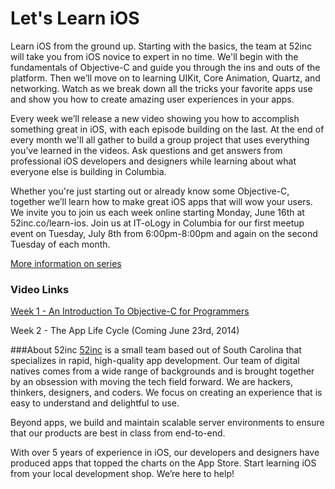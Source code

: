 Let's Learn iOS
=========

Learn iOS from the ground up. Starting with the basics, the team at 52inc will take you from iOS novice to expert in no time. We'll begin with the fundamentals of Objective-C and guide you through the ins and outs of the platform. Then we’ll move on to learning UIKit, Core Animation, Quartz, and networking. Watch as we break down all the tricks your favorite apps use and show you how to create amazing user experiences in your apps.

Every week we’ll release a new video showing you how to accomplish something great in iOS, with each episode building on the last. At the end of every month we'll all gather to build a group project that uses everything you’ve learned in the videos. Ask questions and get answers from professional iOS developers and designers while learning about what everyone else is building in Columbia.

Whether you're just starting out or already know some Objective-C, together we’ll learn how to make great iOS apps that will wow your users. We invite you to join us each week online starting Monday, June 16th at 52inc.co/learn-ios. Join us at IT-oLogy in Columbia for our first meetup event on Tuesday, July 8th from 6:00pm-8:00pm and again on the second Tuesday of each month.

[More information on series](http://52inc.co/learn-ios)

### Video Links
[Week 1 - An Introduction To Objective-C for Programmers](http://www.52inc.co/ios-videos/2014/6/17/week-1-an-into-to-objective-c)

Week 2 - The App Life Cycle (Coming June 23rd, 2014)


###About 52inc
[52inc](http://52inc.co) is a small team based out of South Carolina that specializes in rapid, high-quality app development. Our team of digital natives comes from a wide range of backgrounds and is brought together by an obsession with moving the tech field forward. We are hackers, thinkers, designers, and coders. We focus on creating an experience that is easy to understand and delightful to use.

Beyond apps, we build and maintain scalable server environments to ensure that our products are best in class from end-to-end. 

With over 5 years of experience in iOS, our developers and designers have produced apps that topped the charts on the App Store. Start learning iOS from your local development shop. We’re here to help!
